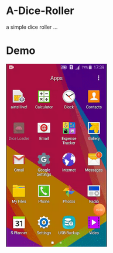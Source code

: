 # A-Dice-Roller
a simple dice roller ...


# Demo

<img src="https://github.com/Avinash-dev-code/A-Dice-Roller/blob/master/dice.gif" height=500 width=275></img>
